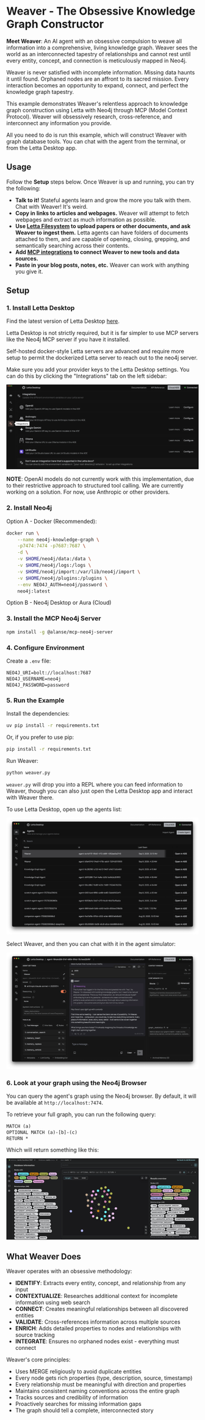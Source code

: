 # Weaver - The Obsessive Knowledge Graph Constructor

**Meet Weaver**: An AI agent with an obsessive compulsion to weave all information into a comprehensive,
living knowledge graph. Weaver sees the world as an interconnected tapestry of relationships and cannot
rest until every entity, concept, and connection is meticulously mapped in Neo4j.

Weaver is never satisfied with incomplete information. Missing data haunts it until found. Orphaned
nodes are an affront to its sacred mission. Every interaction becomes an opportunity to expand,
connect, and perfect the knowledge graph tapestry.

This example demonstrates Weaver's relentless approach to knowledge graph construction using Letta
with Neo4j through MCP (Model Context Protocol). Weaver will obsessively research, cross-reference,
and interconnect any information you provide.

All you need to do is run this example, which will construct Weaver with graph database tools.
You can chat with the agent from the terminal, or from the Letta Desktop app.

## Usage

Follow the **Setup** steps below. Once Weaver is up and running, you can try the following:

- **Talk to it!** Stateful agents learn and grow the more you talk with them. Chat with Weaver! It's weird.
- **Copy in links to articles and webpages.** Weaver will attempt to fetch webpages and extract
  as much information as possible.
- **Use [Letta Filesystem](https://docs.letta.com/guides/agents/filesystem) to upload papers or other documents, and ask Weaver to ingest them.**
  Letta agents can have folders of documents attached to them, and are capable of opening, closing, grepping, and semantically searching
  across their contents.
- **Add [MCP integrations](https://docs.letta.com/guides/mcp/overview) to connect Weaver to new tools and data sources.**
- **Paste in your blog posts, notes, etc.** Weaver can work with anything you give it.

## Setup

### 1. Install Letta Desktop

Find the latest version of Letta Desktop [here](https://docs.letta.com/desktop).

Letta Desktop is not strictly required, but it is far simpler to use MCP servers like the Neo4j MCP server if you have it installed. 

Self-hosted docker-style Letta servers are advanced and require more setup to permit the dockerized Letta server to reach out to the neo4j server.

Make sure you add your provider keys to the Letta Desktop settings. You can do this by clicking the "Integrations" tab on the left sidebar:

![Letta Desktop Settings](./integrations.png)

**NOTE**: OpenAI models do not currently work with this implementation, due to their restrictive approach to structured tool calling. We are currently working on a solution. For now, use Anthropic or other providers.

### 2. Install Neo4j

Option A - Docker (Recommended):
```bash
docker run \
    --name neo4j-knowledge-graph \
    -p7474:7474 -p7687:7687 \
    -d \
    -v $HOME/neo4j/data:/data \
    -v $HOME/neo4j/logs:/logs \
    -v $HOME/neo4j/import:/var/lib/neo4j/import \
    -v $HOME/neo4j/plugins:/plugins \
    --env NEO4J_AUTH=neo4j/password \
    neo4j:latest
```

Option B - Neo4j Desktop or Aura (Cloud)

### 3. Install the MCP Neo4j Server

```bash
npm install -g @alanse/mcp-neo4j-server
```

### 4. Configure Environment

Create a `.env` file:
```
NEO4J_URI=bolt://localhost:7687
NEO4J_USERNAME=neo4j
NEO4J_PASSWORD=password
```

### 5. Run the Example

Install the dependencies:

```bash
uv pip install -r requirements.txt
```

Or, if you prefer to use pip:

```bash
pip install -r requirements.txt
```

Run Weaver:

```bash
python weaver.py
```

`weaver.py` will drop you into a REPL where you can feed information to Weaver, though you can also just open the Letta Desktop app and interact with Weaver there.

To use Letta Desktop, open up the agents list:

![Letta Desktop agent view](agent-list.png)

Select Weaver, and then you can chat with it in the agent simulator:

![Agent simulator](weaver.png)

### 6. Look at your graph using the Neo4j Browser

You can query the agent's graph using the Neo4j browser. By default, it will be available at `http://localhost:7474`.

To retrieve your full graph, you can run the following query:

```cypher
MATCH (a)
OPTIONAL MATCH (a)-[b]-(c)
RETURN *
```

Which will return something like this:

![Neo4j Browser](./graph.png)

## What Weaver Does

Weaver operates with an obsessive methodology:

- **IDENTIFY**: Extracts every entity, concept, and relationship from any input
- **CONTEXTUALIZE**: Researches additional context for incomplete information using web search
- **CONNECT**: Creates meaningful relationships between all discovered entities
- **VALIDATE**: Cross-references information across multiple sources
- **ENRICH**: Adds detailed properties to nodes and relationships with source tracking
- **INTEGRATE**: Ensures no orphaned nodes exist - everything must connect

Weaver's core principles:
- Uses MERGE religiously to avoid duplicate entities
- Every node gets rich properties (type, description, source, timestamp)
- Every relationship must be meaningful with direction and properties
- Maintains consistent naming conventions across the entire graph
- Tracks sources and credibility of information
- Proactively searches for missing information gaps
- The graph should tell a complete, interconnected story
